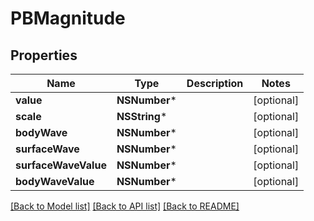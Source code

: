 # PBMagnitude

## Properties
Name | Type | Description | Notes
------------ | ------------- | ------------- | -------------
**value** | **NSNumber*** |  | [optional] 
**scale** | **NSString*** |  | [optional] 
**bodyWave** | **NSNumber*** |  | [optional] 
**surfaceWave** | **NSNumber*** |  | [optional] 
**surfaceWaveValue** | **NSNumber*** |  | [optional] 
**bodyWaveValue** | **NSNumber*** |  | [optional] 

[[Back to Model list]](../README.md#documentation-for-models) [[Back to API list]](../README.md#documentation-for-api-endpoints) [[Back to README]](../README.md)


